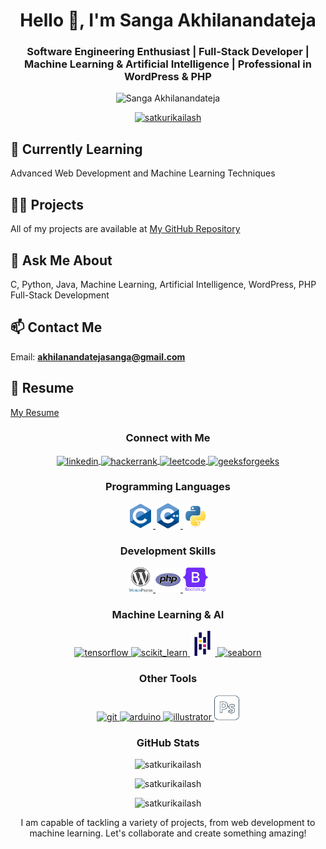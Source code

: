 <h1 align="center">Hello 👋, I'm Sanga Akhilanandateja</h1>
<h3 align="center">Software Engineering Enthusiast | Full-Stack Developer | Machine Learning & Artificial Intelligence | Professional in WordPress & PHP</h3>

<p align="center">
  <img src="https://komarev.com/ghpvc/?username=satkurikailash&label=Profile%20views&color=0e75b6&style=flat" alt="Sanga Akhilanandateja" width="200" height="60"/>
</p>

<p align="center">
  <a href="https://github.com/ryo-ma/github-profile-trophy">
    <img src="https://github-profile-trophy.vercel.app/?username=satkurikailash&column=7&margin-w=15&margin-h=15" alt="satkurikailash" />
  </a>
</p>

## 🌱 Currently Learning
Advanced Web Development and Machine Learning Techniques

## 👨‍💻 Projects
All of my projects are available at [My GitHub Repository](https://github.com/Akhilanandateja?tab=repositories)

## 💬 Ask Me About
C, Python, Java, Machine Learning, Artificial Intelligence, WordPress, PHP Full-Stack Development

## 📫 Contact Me
Email: **akhilanandatejasanga@gmail.com**

## 📄 Resume
[My Resume](https://drive.google.com/file/d/1Z1AvvuW22wCjBYn2UYaOOBNpZSr2b6NT/view?usp=sharing)

<h3 align="center">Connect with Me</h3>
<p align="center">
  <a href="https://www.linkedin.com/in/sanga-akhilanandateja-2296b6294/" target="blank">
    <img align="center" src="https://raw.githubusercontent.com/rahuldkjain/github-profile-readme-generator/master/src/images/icons/Social/linked-in-alt.svg" alt="linkedin" height="40" width="40" />
  </a>
  <a href="https://www.hackerrank.com/satkuri-kailash" target="blank">
    <img align="center" src="https://raw.githubusercontent.com/rahuldkjain/github-profile-readme-generator/master/src/images/icons/Social/hackerrank.svg" alt="hackerrank" height="40" width="40" />
  </a>
  <a href="https://www.leetcode.com/satkuri-kailash" target="blank">
    <img align="center" src="https://raw.githubusercontent.com/rahuldkjain/github-profile-readme-generator/master/src/images/icons/Social/leet-code.svg" alt="leetcode" height="40" width="40" />
  </a>
  <a href="https://auth.geeksforgeeks.org/user/satkuri-kailash" target="blank">
    <img align="center" src="https://raw.githubusercontent.com/rahuldkjain/github-profile-readme-generator/master/src/images/icons/Social/geeks-for-geeks.svg" alt="geeksforgeeks" height="40" width="40" />
  </a>
</p>

<h3 align="center">Programming Languages</h3>
<p align="center">
  <a href="https://www.cprogramming.com/" target="_blank" rel="noreferrer">
    <img src="https://raw.githubusercontent.com/devicons/devicon/master/icons/c/c-original.svg" alt="c" width="40" height="40"/>
  </a>
  <a href="https://isocpp.org/" target="_blank" rel="noreferrer">
    <img src="https://raw.githubusercontent.com/devicons/devicon/master/icons/cplusplus/cplusplus-original.svg" alt="cplusplus" width="40" height="40"/>
  </a>
  <a href="https://www.python.org" target="_blank" rel="noreferrer">
    <img src="https://raw.githubusercontent.com/devicons/devicon/master/icons/python/python-original.svg" alt="python" width="40" height="40"/>
  </a>
</p>

<h3 align="center">Development Skills</h3>
<p align="center">
  <a href="https://wordpress.org/" target="_blank" rel="noreferrer">
    <img src="https://raw.githubusercontent.com/devicons/devicon/master/icons/wordpress/wordpress-original.svg" alt="wordpress" width="40" height="40"/>
  </a>
  <a href="https://www.php.net/" target="_blank" rel="noreferrer">
    <img src="https://raw.githubusercontent.com/devicons/devicon/master/icons/php/php-original.svg" alt="php" width="40" height="40"/>
  </a>
  <a href="https://getbootstrap.com/" target="_blank" rel="noreferrer">
    <img src="https://raw.githubusercontent.com/devicons/devicon/master/icons/bootstrap/bootstrap-plain-wordmark.svg" alt="bootstrap" width="40" height="40"/>
  </a>
</p>

<h3 align="center">Machine Learning & AI</h3>
<p align="center">
  <a href="https://www.tensorflow.org/" target="_blank" rel="noreferrer">
    <img src="https://www.vectorlogo.zone/logos/tensorflow/tensorflow-icon.svg" alt="tensorflow" width="40" height="40"/>
  </a>
  <a href="https://scikit-learn.org/" target="_blank" rel="noreferrer">
    <img src="https://upload.wikimedia.org/wikipedia/commons/0/05/Scikit_learn_logo_small.svg" alt="scikit_learn" width="40" height="40"/>
  </a>
  <a href="https://pandas.pydata.org/" target="_blank" rel="noreferrer">
    <img src="https://raw.githubusercontent.com/devicons/devicon/master/icons/pandas/pandas-original.svg" alt="pandas" width="40" height="40"/>
  </a>
  <a href="https://seaborn.pydata.org/" target="_blank" rel="noreferrer">
    <img src="https://seaborn.pydata.org/_images/logo-mark-lightbg.svg" alt="seaborn" width="40" height="40"/>
  </a>
</p>

<h3 align="center">Other Tools</h3>
<p align="center">
  <a href="https://git-scm.com/" target="_blank" rel="noreferrer">
    <img src="https://www.vectorlogo.zone/logos/git-scm/git-scm-icon.svg" alt="git" width="40" height="40"/>
  </a>
  <a href="https://www.arduino.cc/" target="_blank" rel="noreferrer">
    <img src="https://cdn.worldvectorlogo.com/logos/arduino-1.svg" alt="arduino" width="40" height="40"/>
  </a>
  <a href="https://www.adobe.com/in/products/illustrator.html" target="_blank" rel="noreferrer">
    <img src="https://www.vectorlogo.zone/logos/adobe_illustrator/adobe_illustrator-icon.svg" alt="illustrator" width="40" height="40"/>
  </a>
  <a href="https://www.photoshop.com/en" target="_blank" rel="noreferrer">
    <img src="https://raw.githubusercontent.com/devicons/devicon/master/icons/photoshop/photoshop-line.svg" alt="photoshop" width="40" height="40"/>
  </a>
</p>

<h3 align="center">GitHub Stats</h3>
<p align="center">
  <img src="https://github-readme-stats.vercel.app/api/top-langs?username=satkurikailash&show_icons=true&locale=en&layout=compact" alt="satkurikailash" width="400" />
</p>

<p align="center">
  <img src="https://github-readme-stats.vercel.app/api?username=satkurikailash&show_icons=true&locale=en" alt="satkurikailash" width="400" />
</p>

<p align="center">
  <img src="https://github-readme-streak-stats.herokuapp.com/?user=satkurikailash&" alt="satkurikailash" width="400" />
</p>

<p align="center">
  I am capable of tackling a variety of projects, from web development to machine learning. Let's collaborate and create something amazing!
</p>

